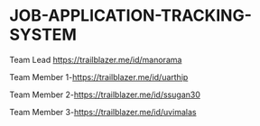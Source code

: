 # JOB-APPLICATION-TRACKING-SYSTEM
Team Lead https://trailblazer.me/id/manorama

Team Member 1-https://trailblazer.me/id/uarthip

Team Member 2-https://trailblazer.me/id/ssugan30

 Team Member 3-https://trailblazer.me/id/uvimalas
